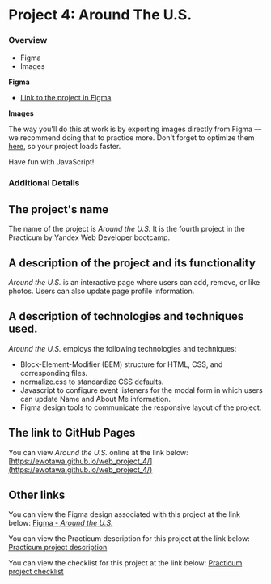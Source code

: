# Project 4: Around The U.S.

### Overview

* Figma
* Images

**Figma**

* [Link to the project in Figma](https://www.figma.com/file/SurN1jaeEQIhuZEDMhmWWf/Sprint-4-Around-The-U.S.-desktop-mobile?node-id=0%3A1)

**Images**

The way you'll do this at work is by exporting images directly from Figma — we recommend doing that to practice more. Don't forget to optimize them [here](https://tinypng.com/), so your project loads faster.

Have fun with JavaScript!

### Additional Details

## The project's name
The name of the project is *Around the U.S.* It is the fourth project in the Practicum by Yandex Web Developer bootcamp.

## A description of the project and its functionality
*Around the U.S.* is an interactive page where users can add, remove, or like photos. Users can also update page profile information.

## A description of technologies and techniques used.
*Around the U.S.* employs the following technologies and techniques:
* Block-Element-Modifier (BEM) structure for HTML, CSS, and corresponding files.
* normalize.css to standardize CSS defaults.
* Javascript to configure event listeners for the modal form in which users can update Name and About Me information.
* Figma design tools to communicate the responsive layout of the project.

## The link to GitHub Pages
You can view *Around the U.S.* online at the link below:
[https://ewotawa.github.io/web_project_4/](https://ewotawa.github.io/web_project_4/)

## Other links
You can view the Figma design associated with this project at the link below:
[Figma - *Around the U.S.*](https://www.figma.com/file/SurN1jaeEQIhuZEDMhmWWf/Sprint-4%3A-Around-The-U.S.-%7C-desktop-%2B-mobile?node-id=1%3A147)

You can view the Practicum description for this project at the link below:
[Practicum project description](https://practicum.yandex.com/learn/web/courses/257e1ed2-4cd8-4b85-9ed8-4bf4900f6919/sprints/5781/topics/ad5673a0-c621-41ee-8c6a-586a1e0c5dc1/lessons/775083d2-58c7-4568-8b29-89bf49966996/)

You can view the checklist for this project at the link below:
[Practicum project checklist](https://code.s3.yandex.net/web-developer/checklists/checklist-4-en/index.html)
